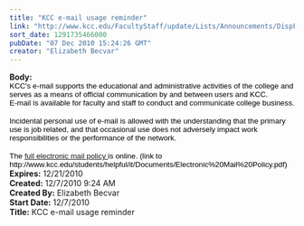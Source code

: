```yaml
---
title: "KCC e-mail usage reminder"
link: "http://www.kcc.edu/FacultyStaff/update/Lists/Announcements/DispForm.aspx?ID=30"
sort_date: 1291735466000
pubDate: "07 Dec 2010 15:24:26 GMT"
creator: "Elizabeth Becvar"
---
```


<div><b>Body:</b> <div class=ExternalClass4B4A040C6AC249A1856E62D1B6473DA1><div>
<p class=MsoNormal style="margin:0in 0in 0pt"><span style="font-size:10pt;color:black;font-family:'Arial','sans-serif'">KCC's e-mail supports the educational and administrative activities of the college and serves as a means of official communication by and between users and KCC. </span></p>
<p class=MsoNormal style="margin:0in 0in 0pt"><span style="font-size:10pt;color:black;font-family:'Arial','sans-serif'">E-mail is available for faculty and staff to conduct and communicate college business. </span></p>
<p class=MsoNormal style="margin:0in 0in 0pt"><span style="font-size:10pt;color:black;font-family:'Arial','sans-serif'"></span> </p>
<p class=MsoNormal style="margin:0in 0in 0pt"><span style="font-size:10pt;color:black;font-family:'Arial','sans-serif'">Incidental personal use of e-mail is allowed with the understanding that the primary use is job related, and that occasional use does not adversely impact work responsibilities or the performance of the network. </span></p>
<p class=MsoNormal style="margin:0in 0in 0pt"><span style="font-size:10pt;color:black;font-family:'Arial','sans-serif'"></span> </p>
<p class=MsoNormal style="margin:0in 0in 0pt"><span style="font-size:10pt;color:black;font-family:'Arial','sans-serif'">The <u><a href="/students/helpful/it/Documents/Electronic%20Mail%20Policy.pdf">full electronic mail policy </a></u>is online. (link to http://www.kcc.edu/students/helpful/it/Documents/Electronic%20Mail%20Policy.pdf)</span></p></div></div></div>
<div><b>Expires:</b> 12/21/2010</div>
<div><b>Created:</b> 12/7/2010 9:24 AM</div>
<div><b>Created By:</b> Elizabeth Becvar</div>
<div><b>Start Date:</b> 12/7/2010</div>
<div><b>Title:</b> KCC e-mail usage reminder</div>
